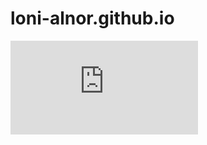 # loni-alnor.github.io

<embed src="https://loni-alnor.github.io/Alnor_Portfolio.pdf" type="application/pdf" />

